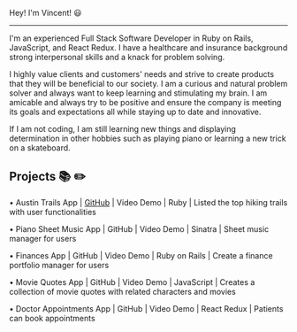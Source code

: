 Hey! I'm Vincent! 😃

-------------------------------------------------------------------------------------------------------------------------------------------------------------------------

I'm an experienced Full Stack Software Developer in Ruby on Rails, JavaScript, and React Redux. I have a healthcare and insurance background strong interpersonal skills and a knack for problem solving. 

I highly value clients and customers' needs and strive to create products that they will be beneficial to our society. I am a curious and natural problem solver and always want to keep learning and stimulating my brain. I am amicable and always try to be positive and ensure the company is meeting its goals and expectations all while staying up to date and innovative.

If I am not coding, I am still learning new things and displaying determination in other hobbies such as playing piano or learning a new trick on a skateboard. 


Projects 📚 ✏️
-------------------------------------------------------------------------------------------------------------------------------------------------------------------------

•	Austin Trails App | [GitHub](https://github.com/vintran93/austin-trails) | Video Demo | Ruby | Listed the top hiking trails with user functionalities

•	Piano Sheet Music App | GitHub | Video Demo | Sinatra | Sheet music manager for users

•	Finances App | GitHub | Video Demo | Ruby on Rails | Create a finance portfolio manager for users

•	Movie Quotes App | GitHub | Video Demo | JavaScript | Creates a collection of movie quotes with related characters and movies

•	Doctor Appointments App | GitHub | Video Demo |  React Redux | Patients can book appointments
